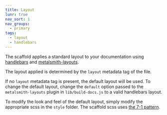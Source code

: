 ```yaml
---
title: Layout
lunr: true
nav_sort: 1
nav_groups:
  - primary
tags:
  - layout
  - handlebars
---
```

The scaffold applies a standard layout to your documentation using [handlebars](http://handlebarsjs.com/) and [metalsmith-layouts](https://github.com/superwolff/metalsmith-layouts).

The layout applied is determined by the `layout` metadata tag of the file.

If no `layout` metadata tag is present, the default layout will be used. To change the default layout, change the  `default` option passed to the `metalsmith-layouts` plugin in `lib/build-docs.js` to a valid handlebars layout.

To modify the look and feel of the default layout, simply modify the appropriate scss in the `style` folder. The scaffold scss uses [the 7-1 pattern](https://sass-guidelin.es/#the-7-1-pattern).
